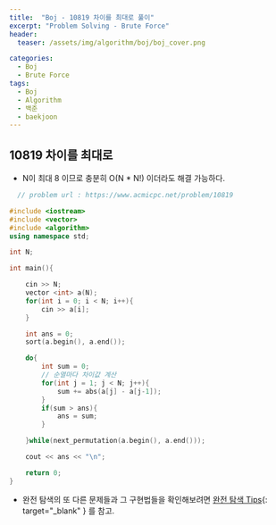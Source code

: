 ```yaml
---
title:  "Boj - 10819 차이를 최대로 풀이"
excerpt: "Problem Solving - Brute Force"
header:
  teaser: /assets/img/algorithm/boj/boj_cover.png

categories:
  - Boj
  - Brute Force
tags:
  - Boj
  - Algorithm
  - 백준
  - baekjoon
---
```

## 10819 차이를 최대로

- N이 최대 8 이므로 충분히 O(N * N!) 이더라도 해결 가능하다.

```cpp
  // problem url : https://www.acmicpc.net/problem/10819

#include <iostream>
#include <vector>
#include <algorithm>
using namespace std;

int N;

int main(){

    cin >> N;
    vector <int> a(N);
    for(int i = 0; i < N; i++){
        cin >> a[i];
    }

    int ans = 0;
    sort(a.begin(), a.end());

    do{
        int sum = 0;
        // 순열마다 차이값 계산
        for(int j = 1; j < N; j++){
            sum += abs(a[j] - a[j-1]);
        }
        if(sum > ans){
            ans = sum;
        }

    }while(next_permutation(a.begin(), a.end()));

    cout << ans << "\n";

    return 0;
}
```

- 완전 탐색의 또 다른 문제들과 그 구현법들을 확인해보려면 [완전 탐색 Tips](https://hyunjae-lee.github.io/problem%20solving/bruteforce/){: target="_blank" } 를 참고.

